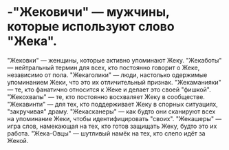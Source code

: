 # -"Жековичи" — мужчины, которые используют слово "Жека".
"Жековки" — женщины, которые активно упоминают Жеку.
"Жекаботы" — нейтральный термин для всех, кто постоянно говорит о Жеке, независимо от пола.
"Жекаголики" — люди, настолько одержимые упоминанием Жеки, что это их отличительный признак.
"Жекаманияки" — те, кто фанатично относится к Жеке и делает это своей "фишкой".
"Жекохвалы" — те, кто постоянно восхваляет Жеку в сообществе.
"Жекавинти" — для тех, кто поддерживает Жеку в спорных ситуациях, "закручивая" драму.
"Жекасканеры" — как будто они сканируют всех на упоминание Жеки, чтобы идентифицировать "своих".
"Жекашеры" — игра слов, намекающая на тех, кто готов защищать Жеку, будто это их работа.
"Жека-Овцы" — шутливый намёк на тех, кто слепо идёт за Жекой.
